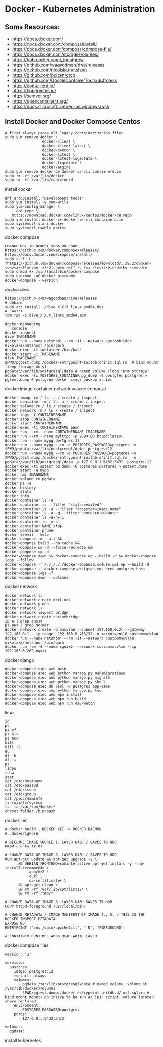 # Docker - Kubernetes Administration

## Some Resources:
- https://docs.docker.com/
- https://docs.docker.com/compose/install/
- https://docs.docker.com/compose/compose-file/
- https://docs.docker.com/storage/volumes/
- https://hub.docker.com/_/postgres/
- https://github.com/wagoodman/dive/releases
- https://github.com/nicolaka/netshoot
- https://github.com/bcicen/ctop
- https://github.com/GoogleContainerTools/distroless
- https://containerd.io/
- https://kubernetes.io/
- https://semver.org/
- https://opencontainers.org/
- https://docs.microsoft.com/en-us/windows/wsl/

## Install Docker and Docker Compose Centos

```console
# first always purge all legacy containerization files
sudo yum remove docker \
                 docker-client \
                 docker-client-latest \
                 docker-common \
                 docker-latest \
                 docker-latest-logrotate \
                 docker-logrotate \
                 docker-engine
sudo yum remove docker-ce docker-ce-cli containerd.io
sudo rm -rf /var/lib/docker
sudo rm -rf /var/lib/containerd
```
install docker
```console
dnf groupinstall "Development tools"
sudo yum install -y yum-utils
sudo yum-config-manager \
   --add-repo \
   https://download.docker.com/linux/centos/docker-ce.repo
sudo yum install docker-ce docker-ce-cli containerd.io
sudo systemctl start docker
sudo systemctl enable docker
```
docker compose
```console
CHANGE URL TO NEWEST VERSION FROM
https://github.com/docker/compose/releases/
https://docs.docker.com/compose/install/
sudo curl -L "https://github.com/docker/compose/releases/download/1.29.2/docker-compose-$(uname -s)-$(uname -m)" -o /usr/local/bin/docker-compose
sudo chmod +x /usr/local/bin/docker-compose
sudo usermod -aG docker username
docker–compose --version
```
docker dive
```console
https://github.com/wagoodman/dive/releases
# debian
sudo apt install ./dive_X.X.X_linux_amd64.deb
# centos
rpm rpm -i dive_X.X.X_linux_amd64.rpm
```
```
docker debugging
```console
docker inspect
dive IMAGENAME
docker run --name netshoot --rm -it --network custombridge nikolaka/netshoot /bin/bash
docker exec -it container /bin/bash
docker start -i IMAGENAME
dive IMAGENAME
$PWD/pgtest.dump:/docker-entrypoint-initdb.d/init.sql:ro  # bind mount (temp storage only)
pgdata:/var/lib/postgresql/data # named volume (long term storage)
docker exec -ti POSTGRES_CONTAINER pg_dump -U postgres postgres > pgtest.dump # postgres docker image backup script
```
docker image container network volume compose
```console
docker image rm / ls -a / create / inspect
docker container rm / ls -a / create / inspect
docker volume rm / ls / create / inspect
docker network rm / ls / create / inspect
docker logs -f CONTAINERNAME
docker stop CONTAINERNAME
docker start CONTAINERNAME
docker exec -ti CONTAINERNAME bash
docker run --rm --name CONTAINERNAME IMAGENAME
docker run --rm --name myhttpd -p 9090:80 httpd:latest
docker run --name mypg postgres:12
docker run --name mypg --rm -e POSTGRES_PASSWORD=postgres -v $PWD/pgdata:/var/lib/postgresql/data  postgres:12
docker run --name mypg --rm -e POSTGRES_PASSWORD=postgres -v $PWD/pgtest.dump:/docker-entrypoint-initdb.d/init.sql:ro  -v pgdata:/var/lib/postgresql/data -p 127.0.0.1:5432:5432  postgres:12
docker exec -ti pgtest pg_dump -U postgres postgres > pgtest.dump
docker start -a mypg
docker rmi IMAGENAME
docker volume rm pgdata
docker ps -a
docker history
docker stats
docker info
docker container ls -a
docker container ls --filter "status=exited"
docker container ls -a --filter "ancestor=image_name"
docker container ls -a -q --filter "ancestor=ubuntu"
docker container ls -a-n=-1
docker container ls -a-s
docker container NAME stop
docker container prune
docker commit --help
docker-compose rm --all &&
docker-compose build --no-cache &&
docker-compose up -d --force-recreate &&
docker-compose up -d
docker-compose down && docker-compose up --build -d && docker-compose logs --follow
docker-compose -f /././././docker-compose.module.yml up --build -d
docker-compose -f docker-compose.postgres.yml exec postgres bash
docker-compose logs -f
docker-compose down --volumes
```
docker network
```console
docker network ls
docker network create dock-net
docker network prune
docker network ls
docker network inspect bridge
docker network create custombridge
ip a | grep ens18
ps aux | grep docker
docker network create -d macvlan --subnet 192.168.0.24 --gateway 192.168.0.1 --ip-range  192.168.0.253/32 -o parent=ens18 custommacvlan
docker run --name netshoot --rm -it --network custommacvlan nikolaka/netshoot /bin/bash
docker run -rm -d --name ngnix2 --network custommacvlan --ip 192.168.0.202 ngnix
```
docker django
```console
docker-compose exec web bash
docker-compose exec web python manage.py makemigrations
docker-compose exec web python manage.py migrate
docker-compose exec web python manage.py shell
docker-compose exec db psql -U postgres app-name
docker-compose exec web python manage.py test
docker-compose exec web npm install
docker-compose exec web npm run build
docker-compose exec web npm run dev-watch
```
linux
```console
id
ps
ps ef
ps alx
ps aux
kill
kill -9
du
df -h
df -i
ps
lscpu
lshw
stat
cat /etc/hostname
cat /etc/passwd
cat /etc/issue
cat /etc/group
cat /proc/meminfo
ls /sys/fs/cgroup
ls -la /var/run/docker*
chroot folder /bin/bash
```
dockerfiles
```
# docker build . DOCKER CLI -> DOCKER DAEMON
# .dockerignore

# DECLARE IMAGE SOURCE 1. LAYER HASH / SAVES TO HDD
FROM ubuntu:18.04

# CHANGE DATA OF IMAGE 2. LAYER HASH / SAVES TO HDD
RUN apt-get update && apt-get upgrade -y \
      && DEBIAN_FRONTEND=noninteractive apt-get install -y --no-install-recommends \
           apache2 \
           curl \
           ca-certificates \
      && apt-get clean \
      && rm -rf /var/lib/apt/lists/* \
      && rm -rf /tmp/*

# CHANGE DATA OF IMAGE 3. LAYER HASH SAVES TO HDD
COPY httpd-foreground /usr/local/bin/

# CHANGE METADATA / IMAGE MANIFEST OF IMAGE 4., 5. / THIS IS THE DOCKER INSPECT METADATA
EXPOSE 80
ENTRYPOINT ["/usr/sbin/apache2ctl", "-D", "FOREGROUND"]

# CONTAINER RUNTIME: ADDS READ WRITE LAYER

```
docker compose files
```
version: '3'

services:
  postgres:
    image: postgres:12
    restart: always
    volumes:
      - pgdata:/var/lib/postgresql/data # named volume, volume at /var/lib/docker/volumes
      - $PWD/pgtest.dump:/docker-entrypoint-initdb.d/init.sql:ro # bind mount mounts db inside to be run as init script, volume located where declared
    environment:
      - POSTGRES_PASSWORD=postgres
    ports:
      - 127.0.0.1:5432:5432

volumes:
  pgdata:
```
install kubernetes
```
```
